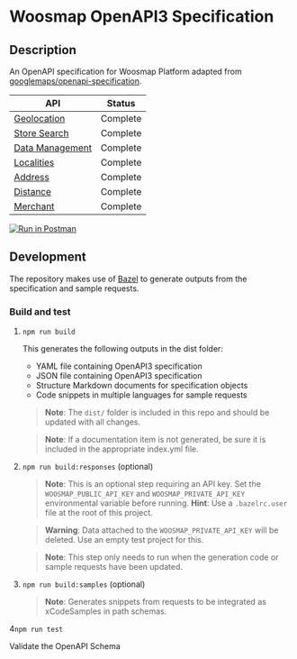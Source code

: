 # Woosmap OpenAPI3 Specification

## Description

An OpenAPI specification for Woosmap Platform adapted from [googlemaps/openapi-specification](https://github.com/googlemaps/openapi-specification).

| API                | Status       |
| ------------------ | ------------ |
| [Geolocation](https://developers.woosmap.com/products/geolocation-api/location/)        | Complete  |
| [Store Search](https://developers.woosmap.com/products/search-api/get-started/)         | Complete  |
| [Data Management](https://developers.woosmap.com/products/data-api/get-started/)        | Complete  |
| [Localities](https://developers.woosmap.com/products/localities/get-started/)           | Complete  |
| [Address](https://developers.woosmap.com/products/address-api/get-started/)             | Complete  |
| [Distance](https://developers.woosmap.com/products/distance-api/get-started/)           | Complete  |
| [Merchant](https://developers.woosmap.com/products/merchant-api/get-started/)           | Complete  |



[![Run in Postman](https://run.pstmn.io/button.svg)](https://god.gw.postman.com/run-collection/18187960-493db7b1-d9ec-4601-b636-90e7b21e14b1?action=collection%2Ffork&collection-url=entityId%3D18187960-493db7b1-d9ec-4601-b636-90e7b21e14b1%26entityType%3Dcollection%26workspaceId%3D81a23af4-1234-4028-9008-32751b59b183)


## Development

The repository makes use of [Bazel](https://bazel.build/) to generate outputs from the specification and sample requests.

### Build and test

1. `npm run build`

    This generates the following outputs in the dist folder:

    - YAML file containing OpenAPI3 specification
    - JSON file containing OpenAPI3 specification
    - Structure Markdown documents for specification objects
    - Code snippets in multiple languages for sample requests

    > **Note**: The `dist/` folder is included in this repo and should be updated with all changes.

    > **Note**: If a documentation item is not generated, be sure it is included
    in the appropriate index.yml file.

2. `npm run build:responses` (optional)

    > **Note**: This is an optional step requiring an API key. Set the `WOOSMAP_PUBLIC_API_KEY` and `WOOSMAP_PRIVATE_API_KEY` environmental variable before running. **Hint**: Use a `.bazelrc.user` file at the root of this project.

    > **Warning**: Data attached to the `WOOSMAP_PRIVATE_API_KEY` will be deleted. Use an empty test project for this.
    
    > **Note**: This step only needs to run when the generation code or sample requests have been updated.

3. `npm run build:samples` (optional)

    > **Note**: Generates snippets from requests to be integrated as xCodeSamples in path schemas.


4`npm run test`
   
   Validate the OpenAPI Schema
   